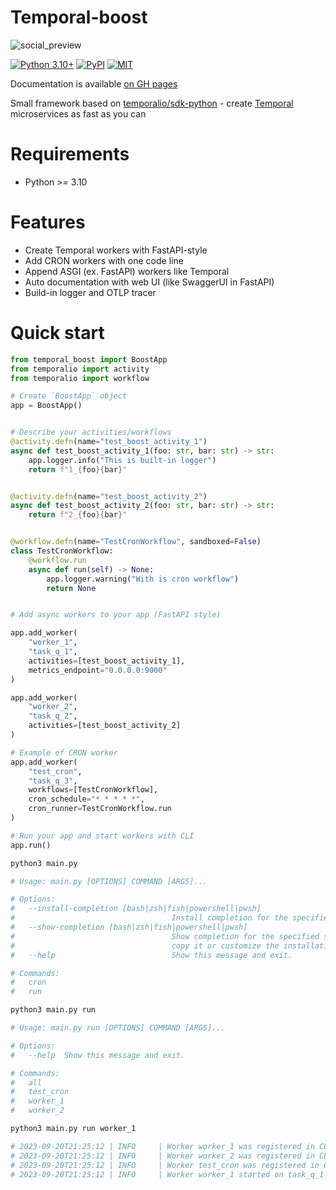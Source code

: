 # Temporal-boost

![social_preview](https://socialify.git.ci/northpowered/temporal-boost/image?description=1&font=Source%20Code%20Pro&logo=https%3A%2F%2Fraw.githubusercontent.com%2Ftemporalio%2Fdocumentation%2Fmain%2Fstatic%2Fimg%2Ffavicon.svg&name=1&owner=1&pattern=Brick%20Wall&theme=Light)

[![Python 3.10+](https://img.shields.io/pypi/pyversions/temporal-boost.svg?style=for-the-badge)](https://pypi.org/project/temporal-boost)
[![PyPI](https://img.shields.io/pypi/v/temporal-boost.svg?style=for-the-badge)](https://pypi.org/project/temporal-boost)
[![MIT](https://img.shields.io/pypi/l/temporalio.svg?style=for-the-badge)](LICENSE)

Documentation is available [on GH pages](https://northpowered.github.io/temporal-boost/)

Small framework based on [temporalio/sdk-python](https://github.com/temporalio/sdk-python) - create [Temporal](https://temporal.io/) microservices as fast as you can

# Requirements

* Python >= 3.10

# Features

* Create Temporal workers with FastAPI-style
* Add CRON workers with one code line
* Append ASGI (ex. FastAPI) workers like Temporal
* Auto documentation with web UI (like SwaggerUI in FastAPI)
* Build-in logger and OTLP tracer

# Quick start
```python
from temporal_boost import BoostApp
from temporalio import activity
from temporalio import workflow

# Create `BoostApp` object
app = BoostApp()


# Describe your activities/workflows
@activity.defn(name="test_boost_activity_1")
async def test_boost_activity_1(foo: str, bar: str) -> str:
    app.logger.info("This is built-in logger")
    return f"1_{foo}{bar}"


@activity.defn(name="test_boost_activity_2")
async def test_boost_activity_2(foo: str, bar: str) -> str:
    return f"2_{foo}{bar}"


@workflow.defn(name="TestCronWorkflow", sandboxed=False)
class TestCronWorkflow:
    @workflow.run
    async def run(self) -> None:
        app.logger.warning("With is cron workflow")
        return None


# Add async workers to your app (FastAPI style)

app.add_worker(
    "worker_1",
    "task_q_1",
    activities=[test_boost_activity_1],
    metrics_endpoint="0.0.0.0:9000"
)

app.add_worker(
    "worker_2",
    "task_q_2",
    activities=[test_boost_activity_2]
)

# Example of CRON worker
app.add_worker(
    "test_cron",
    "task_q_3",
    workflows=[TestCronWorkflow],
    cron_schedule="* * * * *",
    cron_runner=TestCronWorkflow.run
)

# Run your app and start workers with CLI
app.run()
```

```bash
python3 main.py

# Usage: main.py [OPTIONS] COMMAND [ARGS]...

# Options:
#   --install-completion [bash|zsh|fish|powershell|pwsh]
#                                   Install completion for the specified shell.
#   --show-completion [bash|zsh|fish|powershell|pwsh]
#                                   Show completion for the specified shell, to
#                                   copy it or customize the installation.
#   --help                          Show this message and exit.

# Commands:
#   cron
#   run

```

```bash
python3 main.py run

# Usage: main.py run [OPTIONS] COMMAND [ARGS]...

# Options:
#   --help  Show this message and exit.

# Commands:
#   all
#   test_cron
#   worker_1
#   worker_2
```

```bash
python3 main.py run worker_1

# 2023-09-20T21:25:12 | INFO     | Worker worker_1 was registered in CLI
# 2023-09-20T21:25:12 | INFO     | Worker worker_2 was registered in CLI
# 2023-09-20T21:25:12 | INFO     | Worker test_cron was registered in CLI
# 2023-09-20T21:25:12 | INFO     | Worker worker_1 started on task_q_1 queue

```
